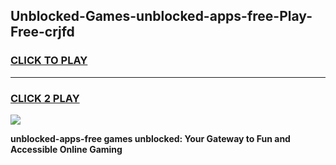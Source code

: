 
## Unblocked-Games-unblocked-apps-free-Play-Free-crjfd
<h3>
<a href="https://premium76.site?title=unblocked-apps-free&ref=18A1">CLICK TO PLAY</a></h3>
<hr>

<h3>
<a href="https://premium76.site?title=unblocked-apps-free&ref=18A1">CLICK 2 PLAY</a>
  
</h3>

<a href="https://premium76.site?title=unblocked-apps-free&ref=18A1"><img src="https://clearcache.store/games.png"></a>


**unblocked-apps-free games unblocked: Your Gateway to Fun and Accessible Online Gaming**

